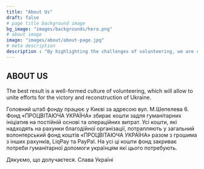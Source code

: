 ```yaml
---
title: "About Us"
draft: false
# page title background image
bg_image: "images/backgrounds/hero.png"
# about image
image: "images/about/about-page.jpg"
# meta description
description : "By highlighting the challenges of volunteering, we are clear that our mission is to create a community of volunteers and volunteer organizations built on values."
---
```


## ABOUT US

The best result is a well-formed culture of volunteering, which will allow to unite efforts for the victory and reconstruction of Ukraine.

Головний штаб фонду працює у Києві за адресою вул. М.Шепелева 6.
Фонд «ПРОЦВІТАЮЧА УКРАЇНА» збирає кошти задля гуманітарних ініціатив на постійній основі та операційних витрат.
Усі кошти, які надходять на рахунки благодійної організації, потрапляють у загальний волонтерський фонд коштів «ПРОЦВІТАЮЧА УКРАЇНА» разом з грошима з інших рахунків, LiqPay та PayPal.
На усі ці кошти фонд закриває потреби гуманітарної допомоги українцям які цього потребують.

Дякуємо, що долучаєтеся. Слава Україні
